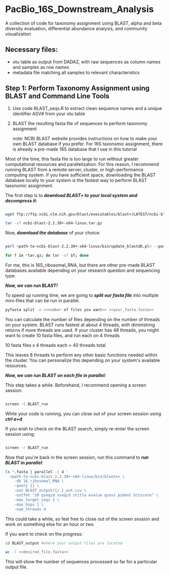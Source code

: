 # PacBio_16S_Downstream_Analysis
A collection of code for taxonomy assignment using BLAST, alpha and beta diversity evaluation, differential abundance analysis, and community visualization


## Necessary files: 
  - otu table as output from DADA2, with raw sequences as column names and samples as row names
  - metadata file matching all samples to relevant characteristics

## Step 1: Perform Taxonomy Assignment using BLAST and Command Line Tools
  1. Use code BLAST_seqs.R to extract clean sequence names and a unique identifier ASV# from your otu table
  2. BLAST the resulting fasta file of sequences to perform taxonomy assignment

     note: NCBI BLAST website provides instructions on how to make your own BLAST database if you prefer. For 16S taxonomic assignment, there is already a pre-made 16S database that I use in this tutorial

Most of the time, this fasta file is too large to run without greater computational resources and parallelization. For this reason, I recommend running BLAST from a remote server, cluster, or high-performance computing system. If you have sufficient space, downloading the BLAST database locally to your system is the fastest way to perform BLAST taxonomic assignment. 

The first step is to ***download BLAST+ to your local system and decompress it***: 

```bash

wget ftp://ftp.ncbi.nlm.nih.gov/blast/executables/blast+/LATEST/ncbi-blast-2.2.30+-x64-linux.tar.gz

tar -xf ncbi-blast-2.2.30+-x64-linux.tar.gz

```

Now, ***download the database*** of your choice: 

```bash

perl <path-to-ncbi-blast-2.2.30+-x64-linux/bin/update_blastdb.pl> --passive 16S_ribosomal_RNA

for f in *tar.gz; do tar -xf $f; done

```

For me, this is 16S_ribosomal_RNA, but there are other pre-made BLAST databases available depending on your research question and sequencing type.



***Now, we can run BLAST!*** 

To speed up running time, we are going to ***split our fasta file*** into multiple mini-files that can be run in parallel. 

```bash
pyfasta split -n <<number of files you want>> <<your_fasta.fasta>>

```

You can calculate the number of files depending on the number of threads on your system. BLAST runs fastest at about 4 threads, with diminishing returns if more threads are used. If your cluster has 48 threads, you might want to create 10 fasta files, and run each on 4 threads 

10 fasta files x 4 threads each = 40 threads total

This leaves 8 threads to perform any other basic functions needed within the cluster. You can personalize this depending on your system's available resources. 

***Now, we can run BLAST on each file in parallel:***

This step takes a while. Beforehand, I recommend opening a screen session: 

```bash

screen -S BLAST_run

```

While your code is running, you can close out of your screen session using ***ctrl a+d***

If you wish to check on the BLAST search, simply re-enter the screen session using: 

```bash

screen -r BLAST_run

```

Now that you're back in the screen session, run this command to ***run BLAST in parallel***:

```bash
ls *.fasta | parallel -j 4 '
  <path-to-ncbi-blast-2.2.30+-x64-linux/bin/blastn> \
    -db 16_ribosomal_RNA \
    -query {} \
    -out BLAST_output/{/.}_out.csv \
    -outfmt "10 qseqid sseqid stitle evalue qcovs pident bitscore" \
    -max_target_seqs 1 \
    -max_hsps 1 \
    -num_threads 4
```

This could take a while, so feel free to close out of the screen session and work on something else for an hour or two. 

If you want to check on the progress: 

```bash
cd BLAST_output #where your output files are located

wc -l <<desired_file.fasta>>

```

This will show the number of sequences processed so far for a particular output file. 













     
